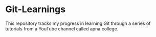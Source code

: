 # Git-Learnings
This repository tracks my progress in learning Git through a series of tutorials from a YouTube channel called apna college.
